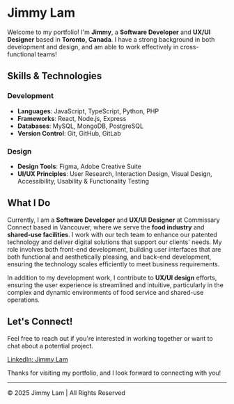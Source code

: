 # Jimmy Lam

Welcome to my portfolio! I'm **Jimmy**, a **Software Developer** and **UX/UI Designer** based in **Toronto, Canada**. I have a strong background in both development and design, and am able to work effectively in cross-functional teams!


## Skills & Technologies

### Development
- **Languages**: JavaScript, TypeScript, Python, PHP
- **Frameworks**: React, Node.js, Express
- **Databases**: MySQL, MongoDB, PostgreSQL
- **Version Control**: Git, GitHub, GitLab

### Design
- **Design Tools**: Figma, Adobe Creative Suite
- **UI/UX Principles**: User Research, Interaction Design, Visual Design, Accessibility, Usability & Functionality Testing

## What I Do

Currently, I am a **Software Developer** and **UX/UI Designer** at Commissary Connect based in Vancouver, where we serve the **food industry** and **shared-use facilities**. I work with our tech team to enhance our patented technology and deliver digital solutions that support our clients' needs. My role involves both front-end development, building user interfaces that are both functional and aesthetically pleasing, and back-end development, ensuring the technology scales efficiently to meet business requirements.

In addition to my development work, I contribute to **UX/UI design** efforts, ensuring the user experience is streamlined and intuitive, particularly in the complex and dynamic environments of food service and shared-use operations.

## Let's Connect!

Feel free to reach out if you're interested in working together or want to chat about a potential project.

[LinkedIn: Jimmy Lam](https://www.linkedin.com/in/jimmylam6)

Thanks for visiting my portfolio, and I look forward to connecting with you!

---

© 2025 Jimmy Lam | All Rights Reserved
